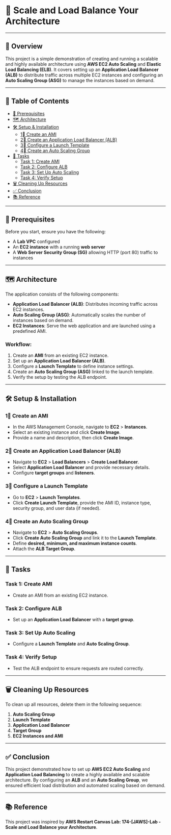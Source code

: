 # 🚀 Scale and Load Balance Your Architecture

---

## 📖 Overview

This project is a simple demonstration of creating and running a scalable and highly available architecture using **AWS EC2 Auto Scaling** and **Elastic Load Balancing (ELB)**. It covers setting up an **Application Load Balancer (ALB)** to distribute traffic across multiple EC2 instances and configuring an **Auto Scaling Group (ASG)** to manage the instances based on demand.

---

## 📑 Table of Contents
- [🔑 Prerequisites](#-prerequisites)
- [🗺️ Architecture](#-architecture)
- [🛠️ Setup & Installation](#-setup--installation)
  - [1⃣ Create an AMI](#1%EF%B8%8F-create-an-ami)
  - [2⃣ Create an Application Load Balancer (ALB)](#2%EF%B8%8F-create-an-application-load-balancer-alb)
  - [3⃣ Configure a Launch Template](#3%EF%B8%8F-configure-a-launch-template)
  - [4⃣ Create an Auto Scaling Group](#4%EF%B8%8F-create-an-auto-scaling-group)
- [📝 Tasks](#-tasks)
  - [Task 1: Create AMI](#task-1-create-ami)
  - [Task 2: Configure ALB](#task-2-configure-alb)
  - [Task 3: Set Up Auto Scaling](#task-3-set-up-auto-scaling)
  - [Task 4: Verify Setup](#task-4-verify-setup)
- [🗑️ Cleaning Up Resources](#%EF%B8%8F-cleaning-up-resources)
- [✅ Conclusion](#-conclusion)
- [📚 Reference](#-reference)

---

## 🔑 Prerequisites
Before you start, ensure you have the following:
- A **Lab VPC** configured
- An **EC2 instance** with a running **web server**
- A **Web Server Security Group (SG)** allowing HTTP (port 80) traffic to instances

---

## 🗺️ Architecture

The application consists of the following components:
- **Application Load Balancer (ALB)**: Distributes incoming traffic across EC2 instances.
- **Auto Scaling Group (ASG)**: Automatically scales the number of instances based on demand.
- **EC2 Instances**: Serve the web application and are launched using a predefined AMI.

### Workflow:
1. Create an **AMI** from an existing EC2 instance.
2. Set up an **Application Load Balancer (ALB)**.
3. Configure a **Launch Template** to define instance settings.
4. Create an **Auto Scaling Group (ASG)** linked to the launch template.
5. Verify the setup by testing the ALB endpoint.

---

## 🛠️ Setup & Installation

### 1⃣ Create an AMI
- In the AWS Management Console, navigate to **EC2** > **Instances**.
- Select an existing instance and click **Create Image**.
- Provide a name and description, then click **Create Image**.

### 2⃣ Create an Application Load Balancer (ALB)
- Navigate to **EC2** > **Load Balancers** > **Create Load Balancer**.
- Select **Application Load Balancer** and provide necessary details.
- Configure **target groups** and **listeners**.

### 3⃣ Configure a Launch Template
- Go to **EC2** > **Launch Templates**.
- Click **Create Launch Template**, provide the AMI ID, instance type, security group, and user data (if needed).

### 4⃣ Create an Auto Scaling Group
- Navigate to **EC2** > **Auto Scaling Groups**.
- Click **Create Auto Scaling Group** and link it to the **Launch Template**.
- Define **desired, minimum, and maximum instance counts**.
- Attach the **ALB Target Group**.

---

## 📝 Tasks

### Task 1: Create AMI
- Create an AMI from an existing EC2 instance.

### Task 2: Configure ALB
- Set up an **Application Load Balancer** with a **target group**.

### Task 3: Set Up Auto Scaling
- Configure a **Launch Template** and **Auto Scaling Group**.

### Task 4: Verify Setup
- Test the ALB endpoint to ensure requests are routed correctly.

---

## 🗑️ Cleaning Up Resources
To clean up all resources, delete them in the following sequence:
1. **Auto Scaling Group**
2. **Launch Template**
3. **Application Load Balancer**
4. **Target Group**
5. **EC2 Instances and AMI**

---

## ✅ Conclusion
This project demonstrated how to set up **AWS EC2 Auto Scaling** and **Application Load Balancing** to create a highly available and scalable architecture. By configuring an **ALB** and an **Auto Scaling Group**, we ensured efficient load distribution and automated scaling based on demand.

---

## 📚 Reference
This project was inspired by **AWS Restart Canvas Lab: 174-[JAWS]-Lab - Scale and Load Balance your Architecture**.
